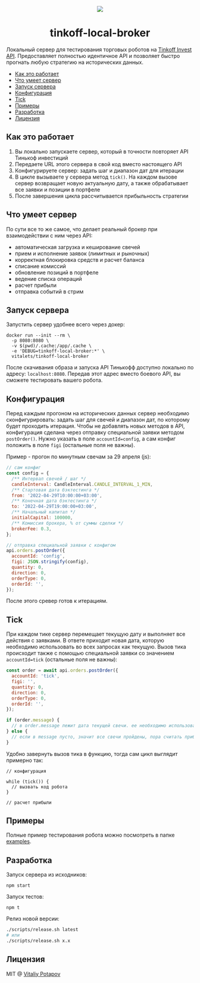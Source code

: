<p align="center">
  <img src="https://user-images.githubusercontent.com/1473072/169879846-79e51aa0-a2d5-4965-a865-84d92b364900.png">
</p>

<h1 align="center">tinkoff-local-broker</h1>

Локальный сервер для тестирования торговых роботов на [Tinkoff Invest API](https://tinkoff.github.io/investAPI/).
Предоставляет полностью идентичное API и позволяет быстро прогнать любую стратегию на исторических данных.

<!-- toc -->

- [Как это работает](#%D0%BA%D0%B0%D0%BA-%D1%8D%D1%82%D0%BE-%D1%80%D0%B0%D0%B1%D0%BE%D1%82%D0%B0%D0%B5%D1%82)
- [Что умеет сервер](#%D1%87%D1%82%D0%BE-%D1%83%D0%BC%D0%B5%D0%B5%D1%82-%D1%81%D0%B5%D1%80%D0%B2%D0%B5%D1%80)
- [Запуск сервера](#%D0%B7%D0%B0%D0%BF%D1%83%D1%81%D0%BA-%D1%81%D0%B5%D1%80%D0%B2%D0%B5%D1%80%D0%B0)
- [Конфигурация](#%D0%BA%D0%BE%D0%BD%D1%84%D0%B8%D0%B3%D1%83%D1%80%D0%B0%D1%86%D0%B8%D1%8F)
- [Tick](#tick)
- [Примеры](#%D0%BF%D1%80%D0%B8%D0%BC%D0%B5%D1%80%D1%8B)
- [Разработка](#%D1%80%D0%B0%D0%B7%D1%80%D0%B0%D0%B1%D0%BE%D1%82%D0%BA%D0%B0)
- [Лицензия](#%D0%BB%D0%B8%D1%86%D0%B5%D0%BD%D0%B7%D0%B8%D1%8F)

<!-- tocstop -->

## Как это работает
1. Вы локально запускаете сервер, который в точности повторяет API Тинькоф инвестиций
2. Передаете URL этого сервера в свой код вместо настоящего API
3. Конфигурируете сервер: задать шаг и диапазон дат для итерации
4. В цикле вызываете у сервера метод `tick()`. На каждом вызове сервер возвращает новую актуальную дату, а также обрабатывает все заявки и позиции в портфеле
5. После завершения цикла рассчитывается прибыльность стратегии

## Что умеет сервер
По сути все то же самое, что делает реальный брокер при взаимодействии с ним через API:

* автоматическая загрузка и кеширование свечей
* прием и исполнение заявок (лимитных и рыночных)
* корректная блокировка средств и расчет баланса
* списание комиссий
* обновление позиций в портфеле
* ведение списка операций
* расчет прибыли
* отправка событий в стрим

## Запуск сервера
Запустить сервер удобнее всего через докер:
```
docker run --init --rm \
  -p 8080:8080 \
  -v $(pwd)/.cache:/app/.cache \
  -e 'DEBUG=tinkoff-local-broker:*' \
  vitalets/tinkoff-local-broker
```
После скачивания образа и запуска API Тинькофф доступно локально по адресу: `localhost:8080`.
Передав этот адрес вместо боевого API, вы сможете тестировать вашего робота.

## Конфигурация
Перед каждым прогоном на исторических данных сервер необходимо сконфигурировать: задать шаг для свечей и диапазон дат, по которому будет проходить итерация.
Чтобы не добавлять новых методов в API, конфигурация сделана через отправку специальной заявки методом `postOrder()`.
Нужно указать в поле `accountId=config`, а сам конфиг положить в поле `figi` (остальные поля не важны).

Пример - прогон по минутным свечам за 29 апреля (js):
```js
// сам конфиг
const config = {
  /** Интервал свечей / шаг */
  candleInterval: CandleInterval.CANDLE_INTERVAL_1_MIN,
  /** Стартовая дата бэктестинга */
  from: '2022-04-29T10:00:00+03:00',
  /** Конечная дата бэктестинга */
  to: '2022-04-29T19:00:00+03:00',
  /** Начальный капитал */
  initialCapital: 100000,
  /** Комиссия брокера, % от суммы сделки */
  brokerFee: 0.3,
};

// отправка специальной заявки с конфигом
api.orders.postOrder({
  accountId: 'config',
  figi: JSON.stringify(config),
  quantity: 0,
  direction: 0,
  orderType: 0,
  orderId: '',
});
```
После этого сревер готов к итерациям.

## Tick
При каждом тике сервер перемещает текущую дату и выполняет все действия с заявками.
В ответе приходит новая дата, которую необходимо использовать во всех запросах как текущую.
Вызов тика происходит также с помощью специальной заявки со значением `accountId=tick` (остальные поля не важны):
```js
const order = await api.orders.postOrder({
  accountId: 'tick',
  figi: '',
  quantity: 0,
  direction: 0,
  orderType: 0,
  orderId: '',
});

if (order.message) {
  // в order.message лежит дата текущей свечи. ее необходимо использовать как текущую для запросов
} else {
  // если в message пусто, значит все свечи пройдены, пора считать прибыль :)
}
```
Удобно завернуть вызов тика в функцию, тогда сам цикл выглядит примерно так:
```
// конфигурация

while (tick()) {
  // вызвать код робота
}

// расчет прибыли
```

## Примеры
Полные пример тестирования робота можно посмотреть в папке [examples](/examples).

## Разработка
Запуск сервера из исходников:
```
npm start
```

Запуск тестов:
```
npm t
```

Релиз новой версии:
```bash
./scripts/release.sh latest
# или
./scripts/release.sh x.x
```

## Лицензия
MIT @ [Vitaliy Potapov](https://github.com/vitalets)

